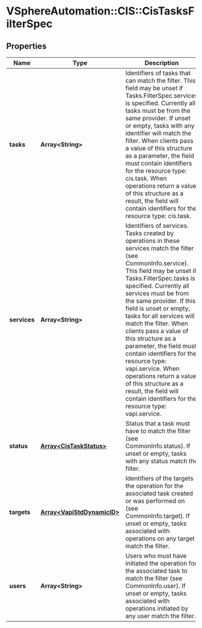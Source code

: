 # VSphereAutomation::CIS::CisTasksFilterSpec

## Properties
Name | Type | Description | Notes
------------ | ------------- | ------------- | -------------
**tasks** | **Array&lt;String&gt;** | Identifiers of tasks that can match the filter. This field may be unset if Tasks.FilterSpec.services is specified. Currently all tasks must be from the same provider. If unset or empty, tasks with any identifier will match the filter. When clients pass a value of this structure as a parameter, the field must contain identifiers for the resource type: cis.task. When operations return a value of this structure as a result, the field will contain identifiers for the resource type: cis.task. | [optional] 
**services** | **Array&lt;String&gt;** | Identifiers of services. Tasks created by operations in these services match the filter (see CommonInfo.service). This field may be unset if Tasks.FilterSpec.tasks is specified. Currently all services must be from the same provider. If this field is unset or empty, tasks for all services will match the filter. When clients pass a value of this structure as a parameter, the field must contain identifiers for the resource type: vapi.service. When operations return a value of this structure as a result, the field will contain identifiers for the resource type: vapi.service. | [optional] 
**status** | [**Array&lt;CisTaskStatus&gt;**](CisTaskStatus.md) | Status that a task must have to match the filter (see CommonInfo.status). If unset or empty, tasks with any status match the filter. | [optional] 
**targets** | [**Array&lt;VapiStdDynamicID&gt;**](VapiStdDynamicID.md) | Identifiers of the targets the operation for the associated task created or was performed on (see CommonInfo.target). If unset or empty, tasks associated with operations on any target match the filter. | [optional] 
**users** | **Array&lt;String&gt;** | Users who must have initiated the operation for the associated task to match the filter (see CommonInfo.user). If unset or empty, tasks associated with operations initiated by any user match the filter. | [optional] 


